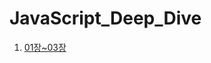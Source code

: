 # JavaScript_Deep_Dive
1. [01장~03장](https://github.com/jaesung4231/JavaScript_Deep_Dive/tree/main/1%EC%9E%A5~3%EC%9E%A5)
